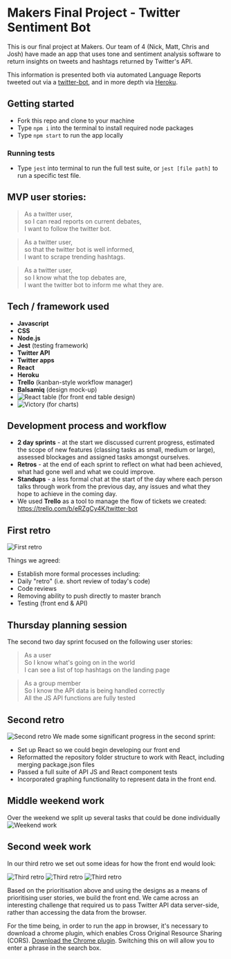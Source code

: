 # Makers Final Project - Twitter Sentiment Bot

This is our final project at Makers. Our team of 4 (Nick, Matt, Chris and Josh) have made an app that uses tone and sentiment analysis software to return insights on tweets and hashtags returned by Twitter's API.  

This information is presented both via automated Language Reports tweeted out via a [twitter-bot](https://twitter.com/BotAnalysis), and in more depth via [Heroku](https://sentiment-analysis-twitter-bot.herokuapp.com/).  

## Getting started
* Fork this repo and clone to your machine
* Type ```npm i``` into the terminal to install required node packages  
* Type ```npm start``` to run the app locally

### Running tests
* Type ```jest``` into terminal to run the full test suite, or ```jest [file path]``` to run a specific test file.   

## MVP user stories:
> As a twitter user,  
> so I can read reports on current debates,  
> I want to follow the twitter bot.  

> As a twitter user,  
> so that the twitter bot is well informed,  
> I want to scrape trending hashtags.

> As a twitter user,  
> so I know what the top debates are,  
> I want the twitter bot to inform me what they are.

## Tech / framework used
* __Javascript__
* __CSS__
* __Node.js__
* __Jest__ (testing framework)
* __Twitter API__
* __Twitter apps__
* __React__
* __Heroku__
* __Trello__ (kanban-style workflow manager)
* __Balsamiq__ (design mock-up)
* ![__React table__](https://react-table.js.org/#/story/readme) (for front end table design)
* ![__Victory__](https://formidable.com/open-source/victory/) (for charts)

## Development process and workflow
* __2 day sprints__ - at the start we discussed current progress, estimated the scope of new features (classing tasks as  small, medium or large), assessed blockages and assigned tasks amongst ourselves.
* __Retros__ - at the end of each sprint to reflect on what had been achieved, what had gone well and what we could improve.
* __Standups__ - a less formal chat at the start of the day where each person talks through work from the previous day, any issues and what they hope to achieve in the coming day.
* We used __Trello__ as a tool to manage the flow of tickets we created: https://trello.com/b/eRZgCy4K/twitter-bot

## First retro

![First retro](/assets/retro1.jpg "retro")

Things we agreed:

- Establish more formal processes including:
- Daily "retro" (i.e. short review of today's code)
- Code reviews
- Removing ability to push directly to master branch
- Testing (front end & API)


## Thursday planning session  

The second two day sprint focused on the following user stories:

> As a user  
> So I know what's going on in the world  
> I can see a list of top hashtags on the landing page  

> As a group member  
> So I know the API data is being handled correctly  
> All the JS API functions are fully tested  

## Second retro

![Second retro](/assets/retro2.JPG "retro 2")
We made some significant progress in the second sprint:  
- Set up React so we could begin developing our front end
- Reformatted the repository folder structure to work with React, including merging package.json files
- Passed a full suite of API JS and React component tests
- Incorporated graphing functionality to represent data in the front end.

## Middle weekend work

Over the weekend we split up several tasks that could be done individually
![Weekend work](/assets/weekend_work.JPG "weekend-work")


## Second week work

In our third retro we set out some ideas for how the front end would look:

![Third retro](/assets/retro3.1.2.jpg "retro 3")
![Third retro](/assets/retro3.jpg "retro 3")
![Third retro](/assets/retro3.1.jpg "retro 3")


Based on the prioritisation above and using the designs as a means of prioritising user stories, we build the front end. We came across an interesting challenge that required us to pass Twitter API data server-side, rather than accessing the data from the browser.

For the time being, in order to run the app in browser, it's necessary to download a chrome plugin, which enables Cross Original Resource Sharing (CORS). [Download the Chrome plugin](https://chrome.google.com/webstore/detail/allow-control-allow-origi/nlfbmbojpeacfghkpbjhddihlkkiljbi). Switching this on will allow you to enter a phrase in the search box.

